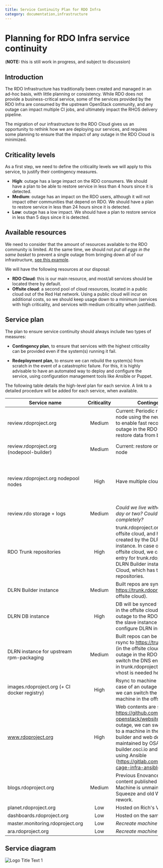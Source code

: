 ```yaml
---
title: Service Continuity Plan for RDO Infra
category: documentation,infrastructure
---
```


# Planning for RDO Infra service continuity

(**NOTE:** this is still work in progress, and subject to discussion)

## Introduction

The RDO Infrastructure has traditionally been created and managed in an ad-hoc basis, with little planning or consistency. While RDO does not provide a business-critical service, some of the services provided by the RDO Infra are consumed by the upstream OpenStack community, and any outage can impact multiple CI jobs, and ultimately impact the RHOS delivery pipeline.

The migration of our infrastructure to the RDO Cloud gives us an opportunity to rethink how we are deploying our services, and requires some planning to ensure that the impact of any outage in the RDO Cloud is minimized.

## Criticality levels

As a first step, we need to define the criticality levels we will apply to this service, to justify their contingency measures.

* **High**: outage has a large impact on the RDO consumers. We should have a plan to be able to restore service in less than 4 hours since it is detected.
* **Medium**: outage has an impact on the RDO users, although it will not impact other communities that depend on RDO. We should have a plan to restore service in less than 24 hours since it is detected.
* **Low**: outage has a low impact. We should have a plan to restore service in less than 5 days since it is detected.

## Available resources

We need to consider that the amount of resources available to the RDO community is limited. At the same time, we should not *put all eggs in the same basket* to prevent a single outage from bringing down all of our infrastructure, [see this example](http://status.redhat.com/incidents/2hhpnqqnw807).

We will have the following resources at our disposal:

* **RDO Cloud**: this is our main resource, and most/all services should be located there by default.
* **Offsite cloud**: a second pool of cloud resources, located in a public cloud out of the Red Hat network. Using a public cloud will incur on additional costs, so we should keep usage down to a minimum (services with high criticality, and services with medium criticality when justified).

## Service plan

The plan to ensure service continuity should always include two types of measures:

* **Contingency plan**, to ensure that services with the highest criticality can be provided even if the system(s) running it fail.

* **Redeployment plan**, to ensure we can rebuild the system(s) from scratch in the event of a catastrophic failure. For this, it is highly advisable to have an automated way to deploy and configure the service, using configuration management tools like Ansible or Puppet.

The following table details the high-level plan for each service. A link to a detailed procedure will be added for each service, when available.


| Service name  | Criticality           | Contingency plan  | More details |
| ------------- |:---------------------:| ------------------| -------------|
| review.rdoproject.org | Medium         | Current: Periodic rsync from offsite node using the new sf-ops playbook to enable fast recovery. In case of an outage in the RDO Cloud, rebuild and restore data from backup. | [This URL](https://softwarefactory-project.io/docs/backup_restore.html#recover-a-backup) contains details about the backup process|
| review.rdoproject.org (nodepool-builder) | Medium | Current: restore on the same offsite node | The Software Factory deployment architecture (arch.yaml) can be collapsed to run all the service on a single node (allinone). |
| review.rdoproject.org nodepool nodes | High | Have multiple clouds | Our current nodepool setup only include one cloud (RDO Cloud). We need to keep more than one cloud in the configuration, to make sure we can always have some available node for nodepool needs. With a static node (or with the nodepool-drivers coming with ZuulV3), some job could still be executed without a cloud. |
| review.rdo storage + logs | Medium | *Could we live without artifacts for a day or two? Could we lose them completely?* ||
| RDO Trunk repositories | High | trunk.rdoproject.org runs on the offsite cloud, and hosts the repos created by the DLRN builder instance. In case of an outage in the offsite cloud, we can switch the DNS entry for trunk.rdoproject.org to the DLRN Builder instance in the RDO Cloud, which has the same repositories. ||
| DLRN Builder instance | Medium | Built repos are synced using rsync to https://trunk.rdoproject.org (in the offsite cloud). ||
| DLRN DB instance | High |DB will be synced to a slave instance in the offsite cloud. In case of an outage to the RDO cloud, we can set the slave instance as master, and re-configure DLRN instances to use it. | <https://review.rdoproject.org/etherpad/p/mariadb-replication-procedures> |
| DLRN instance for upstream rpm-packaging | Medium | Built repos can be synced using rsync to https://trunk.rdoproject.org (in the offsite cloud). In case of an outage in the RDO cloud, we can switch the DNS entry to the machine in trunk.rdoproject.org (maybe some vhost is needed here????). | |
| images.rdoproject.org (+ CI docker registry) | High | Rsync to machine in offsite cloud. In case of an outage in the RDO cloud, we can switch the DNS entry to the machine in the offsite cloud. ||
| www.rdoproject.org | High | Web contents are static and stored in <https://github.com/redhat-openstack/website> . In case of an outage, we can switch the DNS entry to a machine in the offsite cloud. The builder and web deployment are maintained by OSAS at rdo-web-builder.osci.io and can be recreated using Ansible (<https://gitlab.com/osas/community-cage-infra-ansible>)) | For rdo-release.rpm rdoproject.org redirects to <https://repos.fedorapeople.org/repos>. This is out of RDO infra but is used by different CI jobs and users. *I assume repos.fedorapeople.org has its own replication/DR, right?*|
| blogs.rdoproject.org | Medium | Previous Enovance blog, still has content published from time to time. Machine is unmaintained (old Debian Squeeze and old WordPress). Needs rework.||
| planet.rdoproject.org | Low | Hosted on Rich's VPS | |
| dashboards.rdoproject.org | Low | Hosted on the same VM as www. | Deployed using ansible like www. |
| master.monitoring.rdoproject.org | Low | *Recreate machine (automated?)* |
| ara.rdoproject.org | Low | *Recreate machine (automated?)* |

## Service diagram

![](/infra/dr-diagram.png "Logo Title Text 1")

